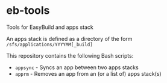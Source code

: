 # eb-tools
Tools for EasyBuild and apps stack

An apps stack is defined as a directory of the form
`/sfs/applications/YYYYMM[_build]`

This repository contains the following Bash scripts:

- `appsync` - Syncs an app between two apps stacks
- `apprm` - Removes an app from an (or a list of) apps stack(s)
